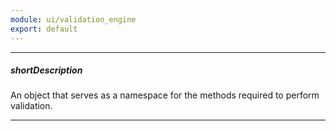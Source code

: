 ```yaml
---
module: ui/validation_engine
export: default
---
```

---
##### shortDescription
An object that serves as a namespace for the methods required to perform validation.

---
